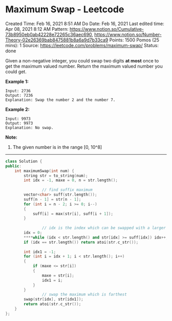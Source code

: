 # Maximum Swap - Leetcode

Created Time: Feb 16, 2021 8:51 AM
Do Date: Feb 16, 2021
Last edited time: Apr 08, 2021 8:12 AM
Pattern: https://www.notion.so/Cumulative-73b8950eb0ab42228e72265c36aec690, https://www.notion.so/Number-Theory-02e26369bab8475881b8a6a9d7b33ca9
Points: 1500
Pomos (25 mins): 1
Source: https://leetcode.com/problems/maximum-swap/
Status: done

Given a non-negative integer, you could swap two digits **at most** once to get the maximum valued number. Return the maximum valued number you could get.

**Example 1:**

```
Input: 2736
Output: 7236
Explanation: Swap the number 2 and the number 7.

```

**Example 2:**

```
Input: 9973
Output: 9973
Explanation: No swap.

```

**Note:**

1. The given number is in the range [0, 10^8]

---

```cpp
class Solution {
public:
    int maximumSwap(int num) {
        string str = to_string(num); 
        int idx = -1, maxe = 0, n = str.length();
        
				// find suffix maximum
        vector<char> suff(str.length());
        suff[n - 1] = str[n - 1];
        for (int i = n - 2; i >= 0; i--)
        {
            suff[i] = max(str[i], suff[i + 1]); 
        }
        
				// idx is the index which can be swapped with a larger character
        idx = 0; 
        ****while (idx < str.length() and str[idx] >= suff[idx]) idx++;
        if (idx == str.length()) return atoi(str.c_str());
        
        int idx1 = -1; 
        for (int i = idx + 1; i < str.length(); i++)
        {
            if (maxe <= str[i]) 
            {
                maxe = str[i]; 
                idx1 = i; 
            }
        }
				// swap the maximum which is farthest
        swap(str[idx], str[idx1]); 
        return atoi(str.c_str());
    }
};
```